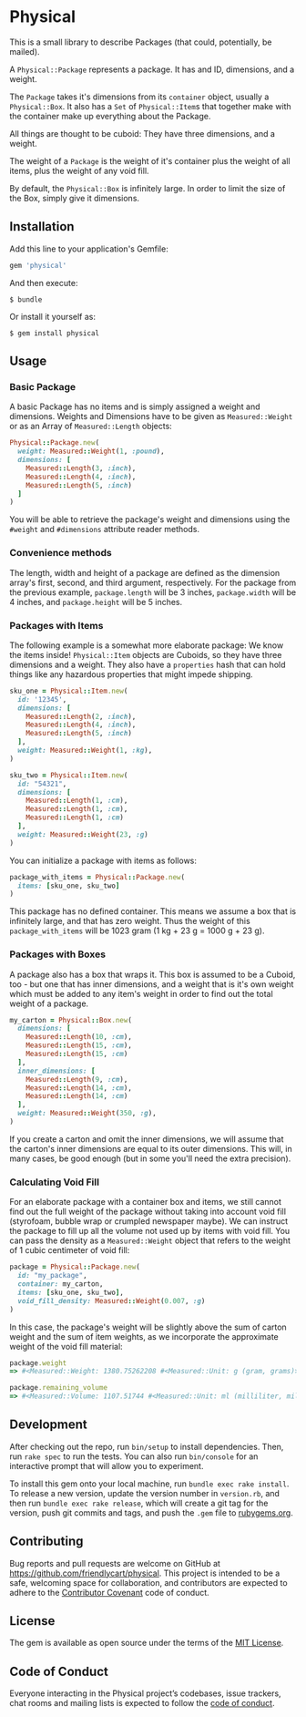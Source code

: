 # Physical

This is a small library to describe Packages (that could, potentially, be mailed).

A `Physical::Package` represents a package. It has and ID, dimensions, and a weight.

The `Package` takes it's dimensions from its `container` object, usually a `Physical::Box`.
It also has a `Set` of `Physical::Item`s that together make with the container make up everything
about the Package.

All things are thought to be cuboid: They have three dimensions, and a weight.

The weight of a `Package` is the weight of it's container plus the weight of all items, plus the weight
of any void fill.

By default, the `Physical::Box` is infinitely large. In order to limit the size of the Box, simply give it
dimensions.

## Installation

Add this line to your application's Gemfile:

```ruby
gem 'physical'
```

And then execute:

    $ bundle

Or install it yourself as:

    $ gem install physical

## Usage

### Basic Package

A basic Package has no items and is simply assigned a weight and dimensions. Weights and Dimensions have to be given as `Measured::Weight` or as an Array of `Measured::Length` objects:

```ruby
Physical::Package.new(
  weight: Measured::Weight(1, :pound),
  dimensions: [
    Measured::Length(3, :inch),
    Measured::Length(4, :inch),
    Measured::Length(5, :inch)
  ]
)
```
You will be able to retrieve the package's weight and dimensions using the `#weight` and `#dimensions` attribute reader methods.

### Convenience methods

The length, width and height of a package are defined as the dimension array's first, second, and third argument, respectively. For the package from the previous example, `package.length` will be 3 inches, `package.width` will be 4 inches, and `package.height` will be 5 inches.

### Packages with Items

The following example is a somewhat more elaborate package: We know the items inside! `Physical::Item` objects are Cuboids, so they have three dimensions and a weight. They also have a `properties` hash that can hold things like any hazardous properties that might impede shipping.


```ruby
sku_one = Physical::Item.new(
  id: '12345',
  dimensions: [
    Measured::Length(2, :inch),
    Measured::Length(4, :inch),
    Measured::Length(5, :inch)
  ],
  weight: Measured::Weight(1, :kg),
)

sku_two = Physical::Item.new(
  id: "54321",
  dimensions: [
    Measured::Length(1, :cm),
    Measured::Length(1, :cm),
    Measured::Length(1, :cm)
  ],
  weight: Measured::Weight(23, :g)
)
```

You can initialize a package with items as follows:

```ruby
package_with_items = Physical::Package.new(
  items: [sku_one, sku_two]
)
```

This package has no defined container. This means we assume a box that is infinitely large, and that has zero weight. Thus the weight of this `package_with_items` will be 1023 gram (1 kg + 23 g = 1000 g + 23 g).

### Packages with Boxes

A package also has a box that wraps it. This box is assumed to be a Cuboid, too - but one that has inner dimensions, and a weight that is it's own weight which must be added to any item's weight in order to find out the total weight of a package.

```ruby
my_carton = Physical::Box.new(
  dimensions: [
    Measured::Length(10, :cm),
    Measured::Length(15, :cm),
    Measured::Length(15, :cm)
  ],
  inner_dimensions: [
    Measured::Length(9, :cm),
    Measured::Length(14, :cm),
    Measured::Length(14, :cm)
  ],
  weight: Measured::Weight(350, :g),
)
```

If you create a carton and omit the inner dimensions, we will assume that the carton's inner dimensions are equal to its outer dimensions. This will, in many cases, be good enough (but in some you'll need the extra precision).

### Calculating Void Fill

For an elaborate package with a container box and items, we still cannot find out the full weight of the package without taking into account void fill (styrofoam, bubble wrap or crumpled newspaper maybe). We can instruct the package to fill up all the volume not used up by items with void fill. You can pass the density as a `Measured::Weight` object that refers to the weight of 1 cubic centimeter of void fill:

```ruby
package = Physical::Package.new(
  id: "my_package",
  container: my_carton,
  items: [sku_one, sku_two],
  void_fill_density: Measured::Weight(0.007, :g)
)
```

In this case, the package's weight will be slightly above the sum of carton weight and the sum of item weights, as we incorporate the approximate weight of the void fill material:

```ruby
package.weight
=> #<Measured::Weight: 1380.75262208 #<Measured::Unit: g (gram, grams)>>

package.remaining_volume
=> #<Measured::Volume: 1107.51744 #<Measured::Unit: ml (milliliter, millilitre, milliliters, millilitres) 1/1000 l>>
```
## Development

After checking out the repo, run `bin/setup` to install dependencies. Then, run `rake spec` to run the tests. You can also run `bin/console` for an interactive prompt that will allow you to experiment.

To install this gem onto your local machine, run `bundle exec rake install`. To release a new version, update the version number in `version.rb`, and then run `bundle exec rake release`, which will create a git tag for the version, push git commits and tags, and push the `.gem` file to [rubygems.org](https://rubygems.org).

## Contributing

Bug reports and pull requests are welcome on GitHub at https://github.com/friendlycart/physical. This project is intended to be a safe, welcoming space for collaboration, and contributors are expected to adhere to the [Contributor Covenant](http://contributor-covenant.org) code of conduct.

## License

The gem is available as open source under the terms of the [MIT License](https://opensource.org/licenses/MIT).

## Code of Conduct

Everyone interacting in the Physical project’s codebases, issue trackers, chat rooms and mailing lists is expected to follow the [code of conduct](https://github.com/[USERNAME]/physical/blob/master/CODE_OF_CONDUCT.md).
